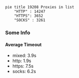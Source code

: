 
```mermaid
pie title 19208 Proxies in list
    "HTTP" : 14247
    "HTTPS": 3652
    "SOCKS" : 3261
```

### Some Info
#### Average Timeout

- mixed: 3.9s
- http: 1.9s
- https: 7.5s
- socks: 6.2s